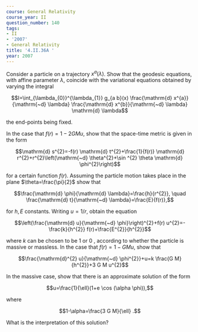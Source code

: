 ```yaml
---
course: General Relativity
course_year: II
question_number: 140
tags:
- II
- '2007'
- General Relativity
title: '4.II.36A '
year: 2007
---
```



Consider a particle on a trajectory $x^{a}(\lambda)$. Show that the geodesic equations, with affine parameter $\lambda$, coincide with the variational equations obtained by varying the integral

$$I=\int_{\lambda_{0}}^{\lambda_{1}} g_{a b}(x) \frac{\mathrm{d} x^{a}}{\mathrm{~d} \lambda} \frac{\mathrm{d} x^{b}}{\mathrm{~d} \lambda} \mathrm{d} \lambda$$

the end-points being fixed.

In the case that $f(r)=1-2 G M u$, show that the space-time metric is given in the form

$$\mathrm{d} s^{2}=-f(r) \mathrm{d} t^{2}+\frac{1}{f(r)} \mathrm{d} r^{2}+r^{2}\left(\mathrm{~d} \theta^{2}+\sin ^{2} \theta \mathrm{d} \phi^{2}\right)$$

for a certain function $f(r)$. Assuming the particle motion takes place in the plane $\theta=\frac{\pi}{2}$ show that

$$\frac{\mathrm{d} \phi}{\mathrm{d} \lambda}=\frac{h}{r^{2}}, \quad \frac{\mathrm{d} t}{\mathrm{~d} \lambda}=\frac{E}{f(r)},$$

for $h, E$ constants. Writing $u=1 / r$, obtain the equation

$$\left(\frac{\mathrm{d} u}{\mathrm{~d} \phi}\right)^{2}+f(r) u^{2}=-\frac{k}{h^{2}} f(r)+\frac{E^{2}}{h^{2}}$$

where $k$ can be chosen to be 1 or 0 , according to whether the particle is massive or massless. In the case that $f(r)=1-G M u$, show that

$$\frac{\mathrm{d}^{2} u}{\mathrm{~d} \phi^{2}}+u=k \frac{G M}{h^{2}}+3 G M u^{2}$$

In the massive case, show that there is an approximate solution of the form

$$u=\frac{1}{\ell}(1+e \cos (\alpha \phi)),$$

where

$$1-\alpha=\frac{3 G M}{\ell} .$$

What is the interpretation of this solution?